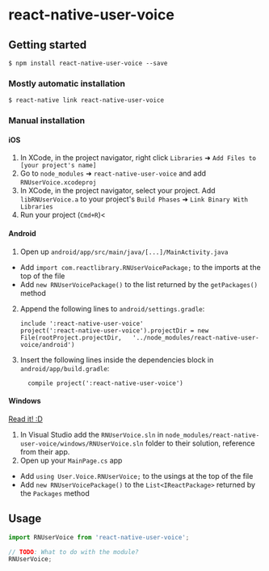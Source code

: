 
# react-native-user-voice

## Getting started

`$ npm install react-native-user-voice --save`

### Mostly automatic installation

`$ react-native link react-native-user-voice`

### Manual installation


#### iOS

1. In XCode, in the project navigator, right click `Libraries` ➜ `Add Files to [your project's name]`
2. Go to `node_modules` ➜ `react-native-user-voice` and add `RNUserVoice.xcodeproj`
3. In XCode, in the project navigator, select your project. Add `libRNUserVoice.a` to your project's `Build Phases` ➜ `Link Binary With Libraries`
4. Run your project (`Cmd+R`)<

#### Android

1. Open up `android/app/src/main/java/[...]/MainActivity.java`
  - Add `import com.reactlibrary.RNUserVoicePackage;` to the imports at the top of the file
  - Add `new RNUserVoicePackage()` to the list returned by the `getPackages()` method
2. Append the following lines to `android/settings.gradle`:
  	```
  	include ':react-native-user-voice'
  	project(':react-native-user-voice').projectDir = new File(rootProject.projectDir, 	'../node_modules/react-native-user-voice/android')
  	```
3. Insert the following lines inside the dependencies block in `android/app/build.gradle`:
  	```
      compile project(':react-native-user-voice')
  	```

#### Windows
[Read it! :D](https://github.com/ReactWindows/react-native)

1. In Visual Studio add the `RNUserVoice.sln` in `node_modules/react-native-user-voice/windows/RNUserVoice.sln` folder to their solution, reference from their app.
2. Open up your `MainPage.cs` app
  - Add `using User.Voice.RNUserVoice;` to the usings at the top of the file
  - Add `new RNUserVoicePackage()` to the `List<IReactPackage>` returned by the `Packages` method


## Usage
```javascript
import RNUserVoice from 'react-native-user-voice';

// TODO: What to do with the module?
RNUserVoice;
```
  